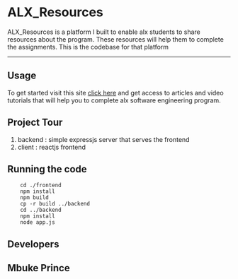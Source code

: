 # ALX_Resources

ALX_Resources is a platform I built to enable alx students to share
resources about the program. These resources will help them to complete
the assignments. This is the codebase for that platform

---

## Usage

To get started visit this site [click here](http://api.mbukerepo.tech:5000/) and
get access to articles and video tutorials that will help you to complete alx software
engineering program.

## Project Tour

1. backend : simple expressjs server that serves the frontend
2. client : reactjs frontend

## Running the code

```
	cd ./frontend
	npm install 
	npm build
	cp -r build ../backend
	cd ../backend
	npm install
	node app.js
```

## 

<h2>Developers<h2>
<p>Mbuke Prince</p>
